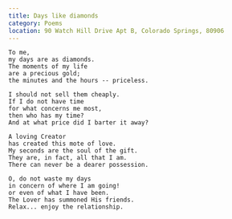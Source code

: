 ```yaml
---
title: Days like diamonds
category: Poems
location: 90 Watch Hill Drive Apt B, Colorado Springs, 80906
---
```


    To me,
    my days are as diamonds.
    The moments of my life
    are a precious gold;
    the minutes and the hours -- priceless.

    I should not sell them cheaply.
    If I do not have time
    for what concerns me most,
    then who has my time?
    And at what price did I barter it away?

    A loving Creator
    has created this mote of love.
    My seconds are the soul of the gift.
    They are, in fact, all that I am.
    There can never be a dearer possession.

    O, do not waste my days
    in concern of where I am going!
    or even of what I have been.
    The Lover has summoned His friends.
    Relax... enjoy the relationship.


